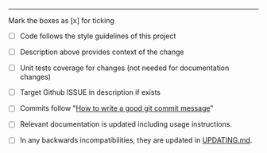 ---
Mark the boxes as [x] for ticking

- [ ] Code follows the style guidelines of this project
- [ ] Description above provides context of the change
- [ ] Unit tests coverage for changes (not needed for documentation changes)
- [ ] Target Github ISSUE in description if exists
- [ ] Commits follow "[How to write a good git commit message](http://chris.beams.io/posts/git-commit/)"
- [ ] Relevant documentation is updated including usage instructions.
- [ ] In any backwards incompatibilities, they are updated in [UPDATING.md](https://github.com/mek97/reoptimization-algorithms/blob/master/UPDATING.md).



